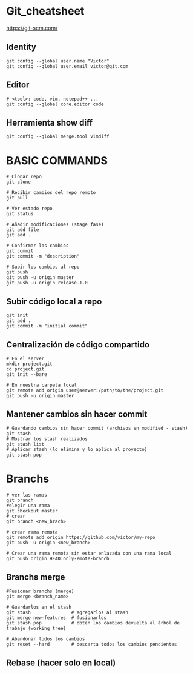 # Git_cheatsheet

<https://git-scm.com/>

## Identity

    git config --global user.name "Victor"
    git config --global user.email victor@git.com

## Editor

    # <tool>: code, vim, notepad++ ...
    git config --global core.editor code

## Herramienta show diff

    git config --global merge.tool vimdiff

# BASIC COMMANDS

    # Clonar repo
    git clone

    # Recibir cambios del repo remoto
    git pull

    # Ver estado repo
    git status

    # Añadir modificaciones (stage fase)
    git add file
    git add . 

    # Confirmar los cambios
    git commit
    git commit -m "description"

    # Subir los cambios al repo
    git push
    git push -u origin master
    git push -u origin release-1.0

## Subir código local a repo

    git init
    git add .
    git commit -m "initial commit"

## Centralización de código compartido

    # En el server
    mkdir project.git
    cd project.git
    git init --bare

    # En nuestra carpeta local
    git remote add origin user@server:/path/to/the/project.git
    git push -u origin master

## Mantener cambios sin hacer commit

    # Guardando cambios sin hacer commit (archivos en modified - stash)
    git stash
    # Mostrar los stash realizados
    git stash list
    # Aplicar stash (lo elimina y lo aplica al proyecto)
    git stash pop

# Branchs

    # ver las ramas
    git branch
    #elegir una rama
    git checkout master
    # crear
    git branch <new_brach>

    # crear rama remota
    git remote add origin https://github.com/victor/my-repo
    git push -u origin <new_branch>

    # Crear una rama remota sin estar enlazada con una rama local
    git push origin HEAD:only-emote-branch

## Branchs merge

    #Fusionar branchs (merge)
    git merge <branch_name>

    # Guardarlos en el stash
    git stash               # agregarlos al stash
    git merge new-features  # fusionarlos
    git stash pop           # obtén los cambios devuelta al árbol de trabajo (working tree)

    # Abandonar todos los cambios
    git reset --hard        # descarta todos los cambios pendientes

## Rebase (hacer solo en local)
